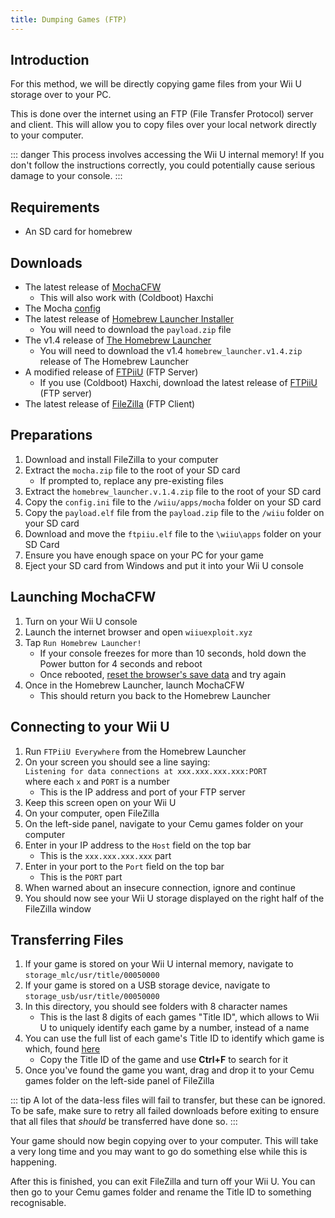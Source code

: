 ```yaml
---
title: Dumping Games (FTP)
---
```


## Introduction

For this method, we will be directly copying game files from your Wii U storage over to your PC.

This is done over the internet using an FTP (File Transfer Protocol) server and client. This will allow you to copy files over your local network directly to your computer.

::: danger
This process involves accessing the Wii U internal memory! If you don't follow the instructions correctly, you could potentially cause serious damage to your console.
:::

## Requirements

- An SD card for homebrew

## Downloads

- The latest release of [MochaCFW](https://www.wiiubru.com/appstore/zips/mocha.zip)
  - This will also work with (Coldboot) Haxchi
- The Mocha [config](/assets/files/config.ini)
- The latest release of [Homebrew Launcher Installer](https://github.com/wiiu-env/homebrew_launcher_installer/releases/latest)
  - You will need to download the `payload.zip` file
- The v1.4 release of [The Homebrew Launcher](https://github.com/dimok789/homebrew_launcher/releases/tag/1.4)
  - You will need to download the v1.4 `homebrew_launcher.v1.4.zip` release of The Homebrew Launcher
- A modified release of [FTPiiU](/assets/files/ftpiiu_everywhere.elf) (FTP Server)
  - If you use (Coldboot) Haxchi, download the latest release of [FTPiiU](https://github.com/FIX94/ftpiiu/releases) (FTP server)
- The latest release of [FileZilla](https://filezilla-project.org/download.php?show_all=1) (FTP Client)

## Preparations

1. Download and install FileZilla to your computer
1. Extract the `mocha.zip` file to the root of your SD card
    - If prompted to, replace any pre-existing files
1. Extract the `homebrew_launcher.v.1.4.zip` file to the root of your SD card
1. Copy the `config.ini` file to the `/wiiu/apps/mocha` folder on your SD card
1. Copy the `payload.elf` file from the `payload.zip` file to the `/wiiu` folder on your SD card
1. Download and move the `ftpiiu.elf` file to the `\wiiu\apps` folder on your SD Card
1. Ensure you have enough space on your PC for your game
1. Eject your SD card from Windows and put it into your Wii U console

## Launching MochaCFW

1. Turn on your Wii U console
1. Launch the internet browser and open `wiiuexploit.xyz`
1. Tap `Run Homebrew Launcher!`
    - If your console freezes for more than 10 seconds, hold down the Power button for 4 seconds and reboot
    - Once rebooted, [reset the browser's save data](https://en-americas-support.nintendo.com/app/answers/detail/a_id/1507/~/how-to-delete-the-internet-browser-history) and try again
1. Once in the Homebrew Launcher, launch MochaCFW
    - This should return you back to the Homebrew Launcher

## Connecting to your Wii U

1. Run `FTPiiU Everywhere` from the Homebrew Launcher
1. On your screen you should see a line saying:<br>
      `Listening for data connections at xxx.xxx.xxx.xxx:PORT`<br>
      where each `x` and `PORT` is a number
    - This is the IP address and port of your FTP server
1. Keep this screen open on your Wii U
1. On your computer, open FileZilla
1. On the left-side panel, navigate to your Cemu games folder on your computer
1. Enter in your IP address to the `Host` field on the top bar
    - This is the `xxx.xxx.xxx.xxx` part
1. Enter in your port to the `Port` field on the top bar
    - This is the `PORT` part
1. When warned about an insecure connection, ignore and continue
1. You should now see your Wii U storage displayed on the right half of the FileZilla window

## Transferring Files

1. If your game is stored on your Wii U internal memory, navigate to `storage_mlc/usr/title/00050000`
1. If your game is stored on a USB storage device, navigate to `storage_usb/usr/title/00050000`
1. In this directory, you should see folders with 8 character names
    - This is the last 8 digits of each games "Title ID", which allows to Wii U to uniquely identify each game by a number, instead of a name
1. You can use the full list of each game's Title ID to identify which game is which, found [here](http://wiiubrew.org/wiki/Title_database#00050000:_eShop_and_disc_titles)
    - Copy the Title ID of the game and use **Ctrl+F** to search for it
1. Once you've found the game you want, drag and drop it to your Cemu games folder on the left-side panel of FileZilla

::: tip
A lot of the data-less files will fail to transfer, but these can be ignored. To be safe, make sure to retry all failed downloads before exiting to ensure that all files that _should_ be transferred have done so.
:::

Your game should now begin copying over to your computer. This will take a very long time and you may want to go do something else while this is happening.

After this is finished, you can exit FileZilla and turn off your Wii U. You can then go to your Cemu games folder and rename the Title ID to something recognisable.
